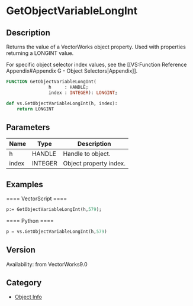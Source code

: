 # GetObjectVariableLongInt

## Description
Returns the value of a VectorWorks object property. Used with properties returning a LONGINT value.

For specific object selector index values, see the [[VS:Function Reference Appendix#Appendix G - Object Selectors|Appendix]].

```pascal
FUNCTION GetObjectVariableLongInt(
				h     : HANDLE;
				index : INTEGER): LONGINT;
```

```python
def vs.GetObjectVariableLongInt(h, index):
    return LONGINT
```

## Parameters
|Name|Type|Description|
|---|---|---|
|h|HANDLE|Handle to object.|
|index|INTEGER|Object property index.|

## Examples
==== VectorScript ====
```pascal
p:= GetObjectVariableLongInt(h,579);
```
==== Python ====
```python
p = vs.GetObjectVariableLongInt(h,579)
```

## Version
Availability: from VectorWorks9.0

## Category
* [Object Info](../Categories/Object%20Info.md)
